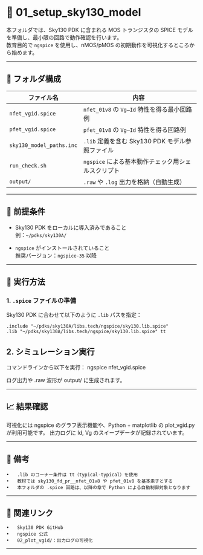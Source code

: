 # 📘 01_setup_sky130_model

本フォルダでは、Sky130 PDK に含まれる MOS トランジスタの SPICE モデルを準備し、最小限の回路で動作確認を行います。  
教育目的で `ngspice` を使用し、nMOS/pMOS の初期動作を可視化するところから始めます。

---

## 📁 フォルダ構成

| ファイル名 | 内容 |
|------------|------|
| `nfet_vgid.spice` | `nfet_01v8` の `Vg–Id` 特性を得る最小回路例 |
| `pfet_vgid.spice` | `pfet_01v8` の `Vg–Id` 特性を得る回路例 |
| `sky130_model_paths.inc` | `.lib` 定義を含む Sky130 PDK モデル参照ファイル |
| `run_check.sh` | `ngspice` による基本動作チェック用シェルスクリプト |
| `output/` | `.raw` や `.log` 出力を格納（自動生成） |

---

## 🔧 前提条件

- Sky130 PDK をローカルに導入済みであること  
  例：`~/pdks/sky130A/`

- `ngspice` がインストールされていること  
  推奨バージョン：`ngspice-35` 以降

---

## 🚀 実行方法

### 1. `.spice` ファイルの準備

Sky130 PDK に合わせて以下のように `.lib` パスを指定：

```spice
.include "~/pdks/sky130A/libs.tech/ngspice/sky130.lib.spice"
.lib "~/pdks/sky130A/libs.tech/ngspice/sky130.lib.spice" tt
```

## 2. シミュレーション実行

コマンドラインから以下を実行：
ngspice nfet_vgid.spice

ログ出力や .raw 波形が output/ に生成されます。

---

## 📈 結果確認

可視化には ngspice のグラフ表示機能や、Python + matplotlib の plot_vgid.py が利用可能です。
出力ログに Id, Vg のスイープデータが記録されています。

---

## 📝 備考
	•	.lib のコーナー条件は tt（typical-typical）を使用
	•	教材では sky130_fd_pr__nfet_01v8 や pfet_01v8 を基本素子とする
	•	本フォルダの .spice 回路は、以降の章で Python による自動制御対象となります

---

## 🔗 関連リンク
	•	Sky130 PDK GitHub
	•	ngspice 公式
	•	02_plot_vgid/：出力ログの可視化

---
